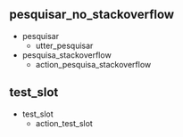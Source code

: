 ## pesquisar_no_stackoverflow
* pesquisar
	- utter_pesquisar
* pesquisa_stackoverflow
    - action_pesquisa_stackoverflow

## test_slot
* test_slot
	- action_test_slot